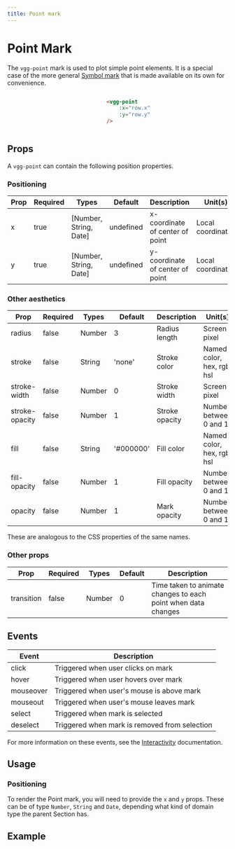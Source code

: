 ```yaml
---
title: Point mark
---
```


# Point Mark

The `vgg-point` mark is used to plot simple point elements. It is a special case of the more general [Symbol mark](./symbol.md) that is made available on its own for convenience.

<div style="display: flex;align-items: center;justify-content:space-around">

<div>

<MarkPointSimple />

</div>

<div style='width: 40%; height: 100%;'>

```html
<vgg-point
    :x="row.x"
    :y="row.y"
/>
```
</div>
</div>



## Props
A `vgg-point` can contain the following position properties.
### Positioning

| Prop | Required | Types                  | Default   | Description                     | Unit(s)           |
| ---- | -------- | ---------------------- | --------- | ------------------------------- | ----------------- |
| x    | true     | [Number, String, Date] | undefined | x-coordinate of center of point | Local coordinates |
| y    | true     | [Number, String, Date] | undefined | y-coordinate of center of point | Local coordinates |

### Other aesthetics

| Prop           | Required | Types  | Default   | Description    | Unit(s)                    |
| -------------- | -------- | ------ | --------- | -------------- | -------------------------- |
| radius         | false    | Number | 3         | Radius length  | Screen pixel               |
| stroke         | false    | String | 'none'    | Stroke color   | Named color, hex, rgb, hsl |
| stroke-width   | false    | Number | 0         | Stroke width   | Screen pixel               |
| stroke-opacity | false    | Number | 1         | Stroke opacity | Number between 0 and 1     |
| fill           | false    | String | '#000000' | Fill color     | Named color, hex, rgb, hsl |
| fill-opacity   | false    | Number | 1         | Fill opacity   | Number between 0 and 1     |
| opacity        | false    | Number | 1         | Mark opacity   | Number between 0 and 1     |

These are analogous to the CSS properties of the same names.

### Other props

| Prop       | Required | Types  | Default | Description                                                   |
| ---------- | -------- | ------ | ------- | ------------------------------------------------------------- |
| transition | false    | Number | 0       | Time taken to animate changes to each point when data changes |

## Events

| Event     | Description                                   |
| --------- | --------------------------------------------- |
| click     | Triggered when user clicks on mark            |
| hover     | Triggered when user hovers over mark          |
| mouseover | Triggered when user's mouse is above mark     |
| mouseout  | Triggered when user's mouse leaves mark       |
| select    | Triggered when mark is selected               |
| deselect  | Triggered when mark is removed from selection |

For more information on these events, see the [Interactivity](../concepts/interactivity.md)
documentation.

## Usage

### Positioning
To render the Point mark, you will need to provide the `x` and `y` props.
These can be of type `Number`, `String` and `Date`, depending what kind of domain type
the parent Section has.

## Example
<MarkPointAdvanced/>